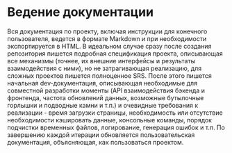 # Ведение документации

Вся документация по проекту, включая инструкции для конечного
пользователя, ведется в формате Markdown и при необходимости
экспортируется в HTML. В идеальном случае сразу после создания
репозитория пишется подробная спецификация проекта, описывающая все
механизмы (точнее, их внешние интерфейсы и результаты взаимодействия с
ними), но не затрагивающая реализацию, для сложных проектов пишется
полноценное SRS. После этого пишется начальная dev-документация,
описывающая необходимые для совместной разработки моменты (API
взаимодействия бэкенда и фронтенда, частота обновлений данных, возможные
бутылочные горлышки и подводные камни и т.п.) и очевидные требования к
реализации - время загрузки страницы, необходимость или отсутствие
необходимости кэшировать данные, консольные команды, порядок подчистки
временных файлов, логирование, генерация ошибок и т.п. По завершению
каждой итерации обновляется пользовательская документация, объясняющая,
как пользоваться проектом.
